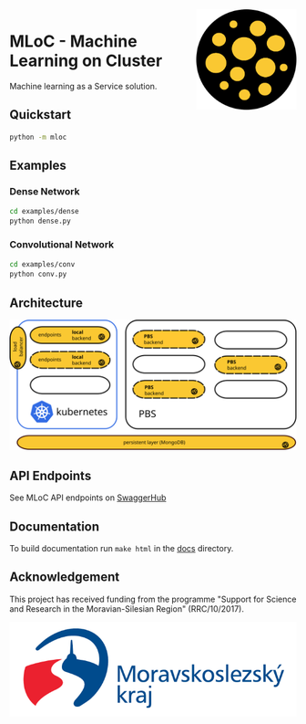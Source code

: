 <img align="right" width="35%" src="docs/imgs/logo.svg?sanitize=true">

# MLoC - Machine Learning on Cluster

Machine learning as a Service solution.

## Quickstart

```bash
python -m mloc
```

## Examples

### Dense Network

```bash
cd examples/dense
python dense.py
```

### Convolutional Network

```bash
cd examples/conv
python conv.py
```

## Architecture

<img src="docs/imgs/arch.svg?sanitize=true">

## API Endpoints

See MLoC API endpoints on [SwaggerHub](https://app.swaggerhub.com/apis-docs/it4innovations/mloc_api/0.1/)

## Documentation

To build documentation run `make html` in the [docs](./docs) directory.

## Acknowledgement

This project has received funding from the programme
"Support for Science and Research in the Moravian-Silesian Region" (RRC/10/2017).

![MSK Logo](docs/imgs/logo_msk.png?raw=true)

